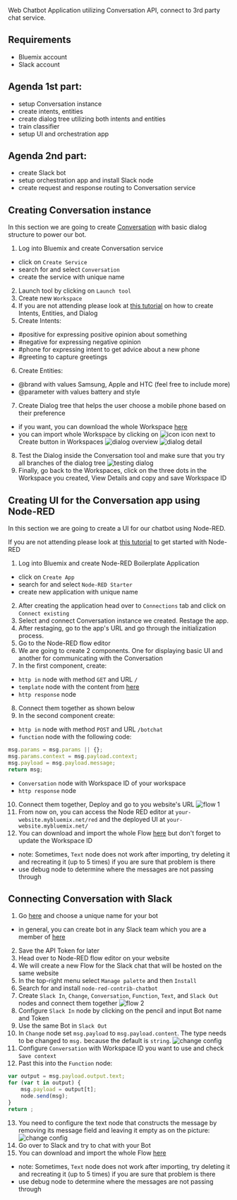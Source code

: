 Web Chatbot Application utilizing Conversation API, connect to 3rd party chat service.

## Requirements
- Bluemix account
- Slack account

## Agenda 1st part:
- setup Conversation instance
- create intents, entities
- create dialog tree utilizing both intents and entities
- train classifier
- setup UI and orchestration app

## Agenda 2nd part:
- create Slack bot
- setup orchestration app and install Slack node
- create request and response routing to Conversation service

## Creating Conversation instance
In this section we are going to create [Conversation](https://www.ibm.com/watson/developercloud/conversation.html) with basic dialog structure to power our bot.
1. Log into Bluemix and create Conversation service
  - click on `Create Service`
  - search for and select `Conversation`
  - create the service with unique name
2. Launch tool by clicking on `Launch tool`
3. Create new `Workspace`
4. If you are not attending please look at [this tutorial](https://www.ibm.com/watson/developercloud/doc/conversation/tutorial.html) on how to create Intents, Entities, and Dialog
5. Create Intents:
  - #positive for expressing positive opinion about something
  - #negative for expressing negative opinion
  - #phone for expressing intent to get advice about a new phone
  - #greeting to capture greetings
6. Create Entities:
 - @brand with values Samsung, Apple and HTC (feel free to include more)
 - @parameter with values battery and style

7. Create Dialog tree that helps the user choose a mobile phone based on their preference
  - if you want, you can download the whole Workspace [here](./Conversation/basic-workspace.json)
  - you can import whole Workspace by clicking on ![icon](./images/conversation-3.png) icon next to Create button in Workspaces
 ![dialog overview](./images/conversation-2.png)
 ![dialog detail](./images/conversation-1.png)
8. Test the Dialog inside the Conversation tool and make sure that you try all branches of the dialog tree
![testing dialog](./images/conversation-4.png)
9. Finally, go back to the Workspaces, click on the three dots in the Workspace you created, View Details and copy and save Workspace ID

## Creating UI for the Conversation app using Node-RED
In this section we are going to create a UI for our chatbot using Node-RED.

If you are not attending please look at [this tutorial](https://github.com/watson-developer-cloud/node-red-labs/blob/master/introduction_to_node_red/README.md) to get started with Node-RED
1. Log into Bluemix and create Node-RED Boilerplate Application
  - click on `Create App`
  - search for and select `Node-RED Starter`
  - create new application with unique name
2. After creating the application head over to `Connections` tab and click on `Connect existing`
3. Select and connect Conversation instance we created. Restage the app.
4. After restaging, go to the app's URL and go through the initialization process.
5. Go to the Node-RED flow editor
6. We are going to create 2 components. One for displaying basic UI and another for communicating with the Conversation
7. In the first component, create:
  - `http in` node with method `GET` and URL `/`
  - `template` node with the content from [here](./Node-RED/template.html)
  - `http response` node
8. Connect them together as shown below
9. In the second component create:
 - `http in` node with method `POST` and URL `/botchat`
 - `function` node with the following code:
```javascript
msg.params = msg.params || {};
msg.params.context = msg.payload.context;
msg.payload = msg.payload.message;
return msg;
```
 - `Conversation` node with Workspace ID of your workspace
 - `http response` node
10. Connect them together, Deploy and go to you website's URL
![flow 1](./images/node-red-1.png)
11. From now on, you can access the Node RED editor at `your-website.mybluemix.net/red` and the deployed UI at `your-website.mybluemix.net/`
12. You can download and import the whole Flow [here](./Node-RED/basic-flow.json) but don't forget to update the Workspace ID
- note: Sometimes, `Text` node does not work after importing, try deleting it and recreating it (up to 5 times) if you are sure that problem is there
- use debug node to determine where the messages are not passing through
## Connecting Conversation with Slack
1. Go [here](https://ibm-fsa2017-eu.slack.com/apps/new/A0F7YS25R-bots) and choose a unique name for your bot
  - in general, you can create bot in any Slack team which you are a member of [here](https://my.slack.com/services/new/bot)
2. Save the API Token for later
3. Head over to Node-RED flow editor on your website
4. We will create a new Flow for the Slack chat that will be hosted on the same website
5. In the top-right menu select `Manage palette` and then `Install`
6. Search for and install `node-red-contrib-chatbot`
7. Create `Slack In`, `Change`, `Conversation`, `Function`, `Text`, and `Slack Out` nodes and connect them together
![flow 2](./images/node-red-2.png)
8. Configure `Slack In` node by clicking on the pencil and input Bot name and Token
9. Use the same Bot in `Slack Out`
10. In `Change` node set `msg.payload` to `msg.payload.content`. The type needs to be changed to `msg.` because the default is `string`.
![change config](./images/node-red-3.png)
11. Configure `Conversation` with Workspace ID you want to use and check `Save context`
12. Past this into the `Function` node:
```javascript
var output = msg.payload.output.text;
for (var t in output) {
    msg.payload = output[t];
    node.send(msg);
}
return ;
```
13. You need to configure the text node that constructs the message by removing its message field and leaving it empty as on the picture:
![change config](./images/node-red-4.png)
14. Go over to Slack and try to chat with your Bot
15. You can download and import the whole Flow [here](./Node-RED/slack-flow.json)
- note: Sometimes, `Text` node does not work after importing, try deleting it and recreating it (up to 5 times) if you are sure that problem is there
- use debug node to determine where the messages are not passing through
